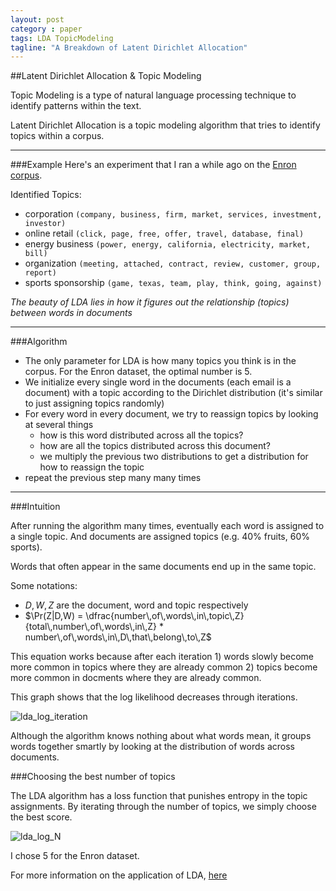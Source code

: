 ```yaml
---
layout: post
category : paper
tags: LDA TopicModeling
tagline: "A Breakdown of Latent Dirichlet Allocation"
---
```


##Latent Dirichlet Allocation & Topic Modeling  
  
Topic Modeling is a type of natural language processing technique to identify patterns within the text.  

Latent Dirichlet Allocation is a topic modeling algorithm that tries to identify topics within a corpus.

---

###Example
Here's an experiment that I ran a while ago on the [Enron corpus](https://archive.ics.uci.edu/ml/datasets/Bag+of+Words).

Identified Topics:
* corporation
`(company, business, firm, market, services, investment, investor)`
* online retail
`(click, page, free, offer, travel, database, final)`
* energy business 
`(power, energy, california, electricity, market, bill)`
* organization
`(meeting, attached, contract, review, customer, group, report)`
* sports sponsorship
`(game, texas, team, play, think, going, against)`

*The beauty of LDA lies in how it figures out the relationship (topics) between words in documents*

--- 

###Algorithm

- The only parameter for LDA is how many topics you think is in the corpus. For the Enron dataset, the optimal number is 5.
- We initialize every single word in the documents (each email is a document) with a topic according to the Dirichlet distribution (it's similar to just assigning topics randomly)
- For every word in every document, we try to reassign topics by looking at several things
  * how is this word distributed across all the topics? 
  * how are all the topics distributed across this document? 
  * we multiply the previous two distributions to get a distribution for how to reassign the topic
- repeat the previous step many many times

---

###Intuition

After running the algorithm many times, eventually each word is assigned to a single topic. And documents are assigned topics (e.g. 40% fruits, 60% sports).

Words that often appear in the same documents end up in the same topic. 

Some notations: 
* $D, W, Z$ are the document, word and topic respectively
* $\Pr(Z|D,W) = \dfrac{number\,of\,words\,in\,topic\,Z}{total\,number\,of\,words\,in\,Z} * number\,of\,words\,in\,D\,that\,belong\,to\,Z$ 

This equation works because after each iteration 1) words slowly become more common in topics where they are already common 2) topics become more common in docments where they are already common.

This graph shows that the log likelihood decreases through iterations.

![lda_log_iteration]({{site.imgrepo}}/lda_log_iteration.png)

Although the algorithm knows nothing about what words mean, it groups words together smartly by looking at the distribution of words across documents. 


###Choosing the best number of topics

The LDA algorithm has a loss function that punishes entropy in the topic assignments. By iterating through the number of topics, we simply choose the best score. 

![lda_log_N]({{site.imgrepo}}/lda_log_N.png)

I chose 5 for the Enron dataset.

For more information on the application of LDA, [here](https://www.quora.com/What-is-a-good-practical-usecase-for-Topic-Modeling-and-LDA)

